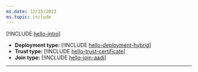 ```yaml
---
ms.date: 12/15/2023
ms.topic: include
---
```


[!INCLUDE [hello-intro](../../includes/hello-intro.md)]
- **Deployment type:** [!INCLUDE [hello-deployment-hybrid](../../includes/hello-deployment-hybrid.md)]
- **Trust type:** [!INCLUDE [hello-trust-certificate](hello-trust-certificate.md)]
- **Join type:** [!INCLUDE [hello-join-aadj](../../includes/hello-join-aad.md)]
---